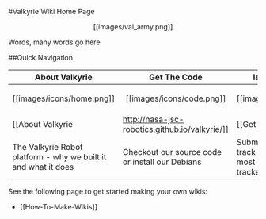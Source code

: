 #Valkyrie Wiki Home Page  

<p align="center">[[images/val_army.png]]</p>
Words, many words go here

##Quick Navigation

| About Valkyrie | Get The Code | Issues & Tickets | Contact Us |
|---|---|---|---|
| <p align="center">[[images/icons/home.png]]</p> | <p align="center">[[images/icons/code.png]]</p> | <p align="center">[[images/icons/bug.png]]</p> | <p align="center">[[images/icons/envelope-closed.png]]</p> |
| [[About Valkyrie|http://nasa-jsc-robotics.github.io/valkyrie/]] | [[Get the code|Get-Valkyrie-Code]] | [[Find a bug?|https://github.com/NASA-JSC-Robotics/valkyrie/issues]] | [[Got questions?|Contact-Us]]|
| The Valkyrie Robot platform - why we built it and what it does | Checkout our source code or install our Debians | Submit issues/bugs and track tickets - get the most out of our issue tracker with [[ZenHub|https://chrome.google.com/webstore/detail/zenhub-for-github/ogcgkffhplmphkaahpmffcafajaocjbd]] | Comments? Questions? Concerns? Contact us! |


See the following page to get started making your own wikis:
* [[How-To-Make-Wikis]]